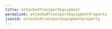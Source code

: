 ```yaml
---
title: attachedTransportEquipment
permalink: attachedTransportEquipmentProperty
jsonid: attachedtransportequipmentproperty
---
```

